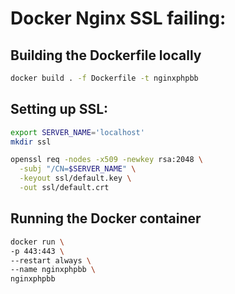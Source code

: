 # Docker Nginx SSL failing:

## Building the Dockerfile locally

```bash
docker build . -f Dockerfile -t nginxphpbb
```

## Setting up SSL:

```bash
export SERVER_NAME='localhost'
mkdir ssl

openssl req -nodes -x509 -newkey rsa:2048 \
  -subj "/CN=$SERVER_NAME" \
  -keyout ssl/default.key \
  -out ssl/default.crt
```

## Running the Docker container

```bash
docker run \
-p 443:443 \
--restart always \
--name nginxphpbb \
nginxphpbb
```